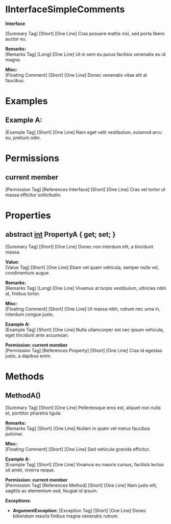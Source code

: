 # IInterfaceSimpleComments

**Interface**  
  
[Summary Tag] [Short] [One Line] Cras posuere mattis nisi, sed porta libero auctor eu.  
  
  
**Remarks:**  
[Remarks Tag] [Long] [One Line] Ut in sem eu purus facilisis venenatis eu id magna.  
  
  
**Misc:**  
[Floating Comment] [Short] [One Line] Donec venenatis vitae elit at faucibus.  
  

# Examples

## Example A:

[Example Tag] [Short] [One Line] Nam eget velit vestibulum, euismod arcu eu, pretium odio.  
  

# Permissions

## current member

[Permission Tag] [References Interface] [Short] [One Line] Cras vel tortor ut massa efficitur sollicitudin.  
  

# Properties

## abstract [int](https://docs.microsoft.com/en-us/dotnet/api/system.int32) PropertyA { get; set; }

[Summary Tag] [Short] [One Line] Donec non interdum elit, a tincidunt massa.  
  
  
**Value:**  
[Value Tag] [Short] [One Line] Etiam vel quam vehicula, semper nulla vel, condimentum augue.  
  
  
**Remarks:**  
[Remarks Tag] [Long] [One Line] Vivamus at turpis vestibulum, ultricies nibh at, finibus tortor.  
  
  
**Misc:**  
[Floating Comment] [Short] [One Line] Ut massa nibh, rutrum nec urna in, interdum congue justo.  
  
**Example A:**  
[Example Tag] [Short] [One Line] Nulla ullamcorper est nec ipsum vehicula, eget tincidunt ante accumsan.  
  
  
**Permission: current member**  
[Permission Tag] [References Property] [Short] [One Line] Cras id egestas justo, a dapibus enim.  
  
  

# Methods

##  MethodA()

[Summary Tag] [Short] [One Line] Pellentesque eros est, aliquet non nulla et, porttitor pharetra ligula.  
  
  
**Remarks:**  
[Remarks Tag] [Short] [One Line] Nullam in quam vel metus faucibus pulvinar.  
  
  
**Misc:**  
[Floating Comment] [Short] [One Line] Sed vehicula gravida efficitur.  
  
**Example A:**  
[Example Tag] [Short] [One Line] Vivamus eu mauris cursus, facilisis lectus sit amet, viverra neque.  
  
  
**Permission: current member**  
[Permission Tag] [References Method] [Short] [One Line] Nam justo elit, sagittis ac elementum sed, feugiat id ipsum.  
  
  
**Exceptions:**  
* **ArgumentException**: [Exception Tag] [Short] [One Line] Donec bibendum mauris finibus magna venenatis rutrum.  

  

